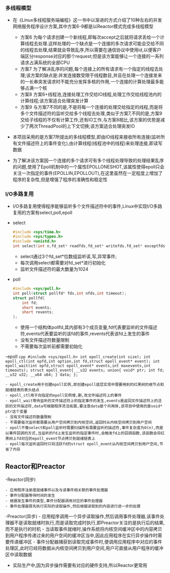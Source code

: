 ### 多线程模型
- 在《Linux多线程服务端编程》这一书中以渐进的方式介绍了10种左右的并发网络服务程序设计方案,其中方案6-9都是以Reactor模式完成多线程模型
	- 方案6 为每个请求创建一个新线程,即每次accept之后就将请求丢给一个计算线程去处理.这样处理的一个缺点是一个连接的多次请求可能会交给不同的线程去处理,结果就会导致乱序,所以需要在通信协议中使用id,以便客户端区分response对应的那个request;但是该方案能够让一个连接的一系列请求占满系统的全部CPU
	- 方案7 为了解决乱序的问题,每个连接上的所有请求有一个指定的线程去处理;该方案的缺点是:并发连接数受限于线程数目,并且在处理一个连接发来的一长串突发请求时不能充分发挥多核的作用,一个连接的计算处理最多能够占满一个核
	- 方案8 方案6+线程池,连接处理工作交给IO线程,处理工作交给线程池内的计算线程;该方案适合处理突发计算
	- 方案9 与方案7不同的是,不是将每一个连接的处理交给指定的线程,而是将多个文件描述符的监听交给多个线程去处理,类似于方案7,不同的是,方案9交给子线程的不仅有计算工作,还有IO工作,与方案8相比,该方案的优势是减少了两次ThreadPool的上下文切换;该方案适合处理突发IO
	

- 本项目采用的是方案7所提出的多线程模型,即由IO线程来接收所有连接(监听所有文件描述符上的事件变化),由计算线程(线程池中的线程)来处理连接,即读写数据
- 为了解决该方案因一个连接的多个请求可有多个线程处理导致的处理结果乱序的问题,使用了Epoll机制中的一个属性EPOLLONESHOT,该属性使得epoll只会关注一次指定的事件(EPOLLIN,EPOLLOUT),在这里虽然在一定程度上增加了程序的复杂性,但是增强了程序的准确性和稳定性

### I/O多路复用

- I/O多路复用使得程序能够监听多个文件描述符中的事件,Linux中实现I/O多路复用的方案有select,poll,epoll

- select
	```cpp
	#include <sys/time.h>
	#include <sys/types.h>
	#include <unistd.h>
	int select(int n,fd_set* readfds,fd_set* writefds,fd_set* exceptfds,struct timeval* timeout);
	```
	- select通过3个fd_set*位数组监听读,写,异常事件;
	- 每次调用select都需要对fd_set*进行初始化
	- 监听文件描述符的最大数量为1024

- poll
	```cpp
	#include <sys/poll.h>
	int poll(struct pollfd* fds,int nfds,int timeout);
	struct pollfd{
		int fd;
		short events;
		short revents;
	};
	```

	- 使用一个结构体pollfd,其内部有3个成员变量,fd代表要监听的文件描述符,events代表要监听的该fd的事件,revents代表该fd上发生的事件
	- 没有文件描述符数量限制
	- 不需要每次监听前都需要初始化

-epoll
	```cpp
	#include <sys/epoll.h>
	int epoll_create(int size);
	int epoll_ctl(int epfd,int option,int fd,struct epoll_event* event);
	int epoll_wait(int epfd,struct epoll_event* events,int maxevents,int timeouts);
	struct epoll_event{
		__u32 events;
		union{
			void* ptr;
			int fd;
			__u32 u32;
			__u64 u64;
		} data;
	};
	```

	- epoll_create用于创建epoll实例,即创建epoll底层实现中需要用到的红黑树的根节点和就绪链表的表头结点
	- epoll_ctl用于向指定的epoll实例增,删,改文件描述符上的事件
	- epoll_wait等待监听的文件描述符上的指定事件的发生,events是返回文件描述符上的活跃的文件描述符,data可根据程序灵活拓展,要注意data是个共用体,该项目中使用的是void* ptr这个变量
	- 没有文件描述符数量限制
	- 不需要每次监听都需要从用户空间拷贝到内核空间,返回时从内核空间拷贝到用户空间
	- epoll不像select和poll监听时需要扫描所有需要监听的描述符,事件复杂度为O(n),而是以事件回调的方式,当监听的fd上发生监听的指定事件时,会触发fd上的回调函数,该函数会将红黑树上fd对应的epoll_event节点拷贝到就绪链表上
	- epoll每次监听返回时只将活跃fd的struct epoll_event从内核空间拷贝到用户空间,节省了内存

## Reactor和Preactor

-Reactor(同步)

	- 应用程序注册度就绪事件以及与读事件相关联的事件处理器
	- 事件分配器等待时间的发生
	- 根据发生事件的类型,事件分配器调用对应的事件处理器
	- 事件处理器首先执行实际的读取操作,然后根据读取到的内容进行进一步的处理

-Preactor(异步)
	- 应用程序调用一个异步读取操作,然后调用事件处理器,该事件处理器不是读取就绪时执行,而是读取完成时执行,即Preactor关注的是执行后的结果,而不是执行的时机
	- 当读取事件就绪时,操作系统将内核空间缓冲区中的内容拷贝到用户程序传递过来的用户空间的缓冲区当中,因此应用程序在实行异步操作时需要传递缓冲区
	- 事件分配器捕获到读取完成事件时,便调用应用程序中对应的事件处理区,此时已经将数据从内核空间拷贝到用户空间,用户可直接从用户程序的缓冲区中读取数据

- 实际生产中,因为异步操作需要有对应的硬件支持,所以Reactor更常用



